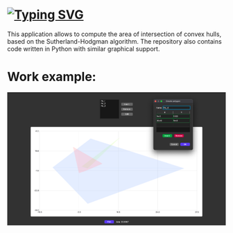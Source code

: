 # [![Typing SVG](https://readme-typing-svg.herokuapp.com?font=Fira+Code&pause=1000&random=false&width=650&lines=Polygons+area+intersection)](https://git.io/typing-svg)
This application allows to compute the area of intersection of convex hulls, based on the Sutherland-Hodgman algorithm. The repository also contains code written in Python with similar graphical support.

# Work example:

![image](https://github.com/De-Par/Polygons_area_intersection/blob/main/example.png)
